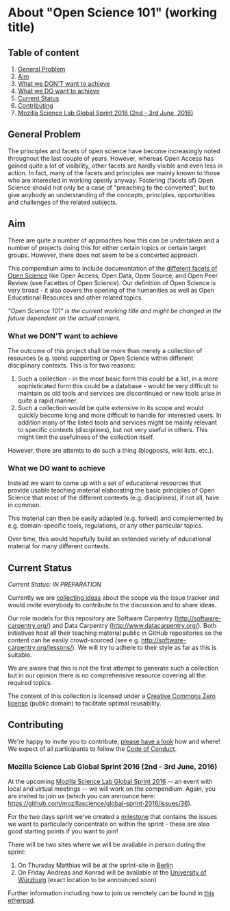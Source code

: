 # About "Open Science 101" (working title)

## Table of content

1. [General Problem](#general-problem)
2. [Aim](#aim)
3. [What we DON'T want to achieve](#what-we-dont-want-to-achieve)
4. [What we DO want to achieve](#what-we-do-want-to-achieve)
5. [Current Status](#current-status)
6. [Contributing](#contributing)
7. [Mozilla Science Lab Global Sprint 2016 (2nd - 3rd June, 2016)](#mozilla-science-lab-global-sprint-2016-2nd---3rd-june-2016)

## General Problem

The principles and facets of open science have become increasingly
noted throughout the last couple of years. However, whereas Open
Access has gained quite a lot of visibility, other facets are hardly
visible and even less in action. In fact, many of the facets and
principles are mainly known to those who are interested in working
openly anyway. Fostering (facets of) Open Science should not only be
a case of "preaching to the converted", but to give anybody an
understanding of the concepts, principles, opportunities and challenges
of the related subjects.

## Aim

There are quite a number of approaches how this can be undertaken and
a number of projects doing this for either certain topics or certain
target groups. However, there does not seem to be a concerted approach.

This compendium aims to include documentation of the [different facets of Open Science](https://github.com/aleimba/Facettes_of_Open_Science/blob/master/facettes_of_open_science.png)
like Open Access, Open Data, Open Source, and Open Peer Review
(see Facettes of Open Science). Our definition of Open Science is very
broad - it also covers the opening of the humanities as well as
Open Educational Resources and other related topics.

_"Open Science 101" is the current working title and might be changed
in the future dependent on the actual content._

### What we DON'T want to achieve

The outcome of this project shall be more than merely a collection of
resources (e.g. tools) supporting or Open Science within different
disciplinary contexts. This is for two reasons:

1. Such a collection - in the most basic form this could be a list,
in a more sophisticated form this could be a database - would be very
difficult to maintain as old tools and services are discontinued or new
tools arise in quite a rapid manner.
2. Such a collection would be quite extensive in its scope and would
quickly become long and more difficult to handle for interested users. In
addition many of the listed tools and services might be mainly relevant to
specific contexts (disciplines), but not very useful in others. This might
limit the usefulness of the collection itself.

However, there are attemts to do such a thing (blogposts, wiki lists, etc.).

### What we DO want to achieve

Instead we want to come up with a set of educational resources that
provide usable teaching material elaborating the basic principles of Open
Science that most of the different contexts (e.g. disciplines), if not all,
have in common.

This material can then be easily adapted (e.g. forked) and complemented by
e.g. domain-specific tools, regulations, or any other particular topics.

Over time, this would hopefully build an extended variety of educational material
for many different contexts.

## Current Status

_Current Status: IN PREPARATION_

Currently we are [collecting ideas](https://github.com/OKScienceDE/Open_Science_101/issues)
about the scope via the issue tracker and would invite everybody to
contribute to the discussion and to share ideas.

Our role models for this repository are Software Carpentry (http://software-carpentry.org/)
and Data Carpentry (http://www.datacarpentry.org/). Both initiatives host
all their teaching material public in GitHub repositories so the content
can be easily crowd-sourced (see e.g. http://software-carpentry.org/lessons/).
We will try to adhere to their style as far as this is suitable.

We are aware that this is not the first attempt to generate such a
collection but in our opinion there is no comprehensive resource
covering all the required topics.

The content of this collection is licensed under a [Creative Commons Zero license](https://creativecommons.org/publicdomain/zero/1.0/)
(public domain) to facilitate optimal reusability.

## Contributing

We're happy to invite you to contribute, [please have a look](https://github.com/OKScienceDE/Open_Science_101/blob/master/CONTRIBUTING.md)
how and where! We expect of all participants to follow the [Code of Conduct](https://github.com/OKScienceDE/Open_Science_101/blob/master/CODE_OF_CONDUCT.md).

### Mozilla Science Lab Global Sprint 2016 (2nd - 3rd June, 2016)

At the upcoming [Mozilla Science Lab Global Sprint 2016](https://www.mozillascience.org/global-sprint-2016)
-- an event with local and virtual meetings -- we will work on the
compendium. Again, you are invited to join us (which you can announce here:
https://github.com/mozillascience/global-sprint-2016/issues/36).

For the two days sprint we've created a [milestone](https://github.com/OKScienceDE/Open_Science_101/milestones/Mozilla%20Science%20Global%20Sprint%202016)
that contains the issues we want to particularly concentrate on within the sprint - these
are also good starting points if you want to join!

There will be two sites where we will be available in person during the sprint:

1. On Thursday Matthias will be at the sprint-site in [Berlin](https://ti.to/mozilla-science/gs2016-berlin)
2. On Friday Andreas and Konrad will be available at the [University of Würzburg](https://www.uni-wuerzburg.de/en/ueber/university/) (exact location to be announced soon)

Further information including how to join us remotely can be found in
[this etherpad](https://pad.okfn.org/p/OpenScience101MozillaScienceLabGlobalSprint).
